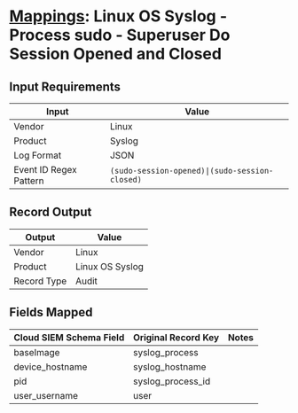 # [Mappings](README.md): Linux OS Syslog - Process sudo - Superuser Do Session Opened and Closed

## Input Requirements

|Input|Value|
|-----|-----|
|Vendor|Linux|
|Product|Syslog|
|Log Format|JSON|
|Event ID Regex Pattern|`(sudo-session-opened)\|(sudo-session-closed)`|

## Record Output

|Output|Value|
|------|-----|
|Vendor|Linux|
|Product|Linux OS Syslog|
|Record Type|Audit|

## Fields Mapped

|Cloud SIEM Schema Field|Original Record Key|Notes|
|-----------------------|-------------------|-----|
|baseImage|syslog_process||
|device_hostname|syslog_hostname||
|pid|syslog_process_id||
|user_username|user||

